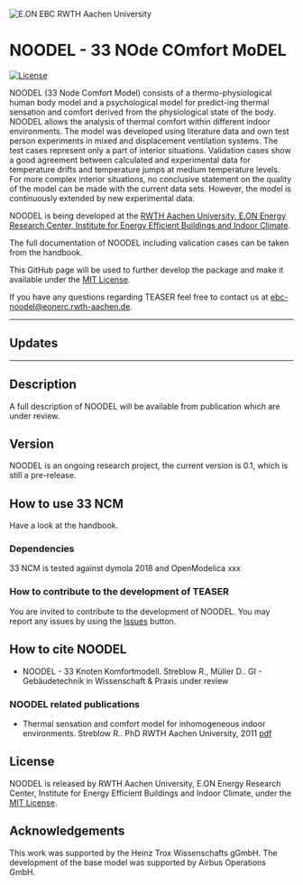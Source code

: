 ![E.ON EBC RWTH Aachen University](./doc/_static/EBC_Logo.png)

# NOODEL - 33 NOde COmfort MoDEL

[![License](http://img.shields.io/:license-mit-blue.svg)](http://doge.mit-license.org)

NOODEL (33 Node Comfort Model) consists of a thermo-physiological human body 
model and a psychological model for predict-ing thermal sensation and comfort 
derived from the physiological state of the body. 
NOODEL allows the analysis of thermal comfort within different indoor
environments. The model was developed using literature data and own test person experiments
in mixed and displacement ventilation systems. The test cases represent only a part of 
interior situations. Validation cases show a good agreement between calculated and experimental
data for temperature drifts and temperature jumps at medium temperature levels. For more complex
interior situations, no conclusive statement on the quality of the model can be made with the 
current data sets. However, the model is continuously extended by new experimental data. 

NOODEL is being developed at the
[RWTH Aachen University, E.ON Energy Research Center, Institute for Energy
Efficient Buildings and Indoor
Climate](https://www.ebc.eonerc.rwth-aachen.de/cms/~dmzz/E-ON-ERC-EBC/?lidx=1).

 The full documentation of NOODEL including valication cases can be taken
 from the handbook. 

This GitHub page will be used to further develop the package and make it
available under the
[MIT License](https://github.com/RWTH-EBC/NOODEL/blob/master/License.md).

If you have any questions regarding TEASER feel free to contact us at
[ebc-noodel@eonerc.rwth-aachen.de](mailto:ebc-noodel@eonerc.rwth-aachen.de).

---

## Updates

---

## Description

A full description of NOODEL will be available from publication which are 
under review.


## Version

NOODEL is an ongoing research project, the current version is 0.1, which is still a pre-release.

## How to use 33 NCM

Have a look at the handbook.

### Dependencies

33 NCM is tested against dymola 2018 and OpenModelica xxx 

### How to contribute to the development of TEASER
You are invited to contribute to the development of NOODEL. You may report any issues by using the [Issues](https://github.com/RWTH-EBC/NOODEL/issues) button.


## How to cite NOODEL

+ NOODEL - 33 Knoten Komfortmodell. Streblow R., Müller D.. GI - Gebäudetechnik in Wissenschaft & Praxis
under review

### NOODEL related publications


+ Thermal sensation and comfort model for inhomogeneous indoor environments. Streblow R.. 
PhD RWTH Aachen University, 2011
[pdf](hhttp://publications.rwth-aachen.de/record/63990/files/3561.pdf)


## License

NOODEL is released by RWTH Aachen University, E.ON Energy
Research Center, Institute for Energy Efficient Buildings and Indoor Climate,
under the
[MIT License](https://github.com/RWTH-EBC/TEASER/blob/master/License.md).

## Acknowledgements

This  work  was  supported  by  the  Heinz Trox Wissenschafts gGmbH. The development of the base model was supported by Airbus Operations GmbH.
